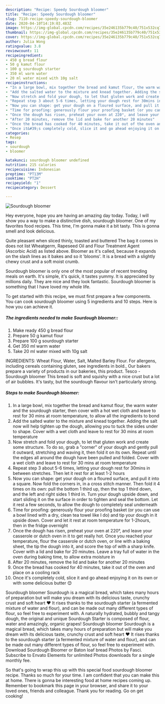 ```yaml
---
description: "Recipe: Speedy Sourdough bloomer"
title: "Recipe: Speedy Sourdough bloomer"
slug: 7110-recipe-speedy-sourdough-bloomer
date: 2020-04-10T14:19:03.483Z
image: https://img-global.cpcdn.com/recipes/35e246135b779c40/751x532cq70/sourdough-bloomer-recipe-main-photo.jpg
thumbnail: https://img-global.cpcdn.com/recipes/35e246135b779c40/751x532cq70/sourdough-bloomer-recipe-main-photo.jpg
cover: https://img-global.cpcdn.com/recipes/35e246135b779c40/751x532cq70/sourdough-bloomer-recipe-main-photo.jpg
author: Julia Wong
ratingvalue: 3.8
reviewcount: 11
recipeingredient:
- 450 g bread flour
- 50 g kamut flour
- 100 g sourdough starter
- 350 ml warm water
- 20 ml water mixed with 10g salt
recipeinstructions:
- "In a large bowl, mix together the bread and kamut flour, the warm water and the sourdough starter, then cover with a hot wet cloth and leave to rest for 30 mins at room temperature, to allow all the ingredients to bond"
- "Add the salted water to the mixture and knead together. Adding the salt now will help tighten up the dough, allowing you to tuck the sides under to shape. Cover with a wet cloth and leave to rest for 30 mins at room temperature"
- "Now stretch and fold your dough, to let that gluten work and create some structure. To do so, grab a &#34;corner&#34; of your dough and gently pull it outward, stretching and waving it, then fold it on its own. Repeat until the edges all around the dough have been pulled and folded. Cover with a wet cloth and leave to rest for 30 mins at room temperature"
- "Repeat step 3 about 5-6 times, letting your dough rest for 30mins in between stretches. Then let it rest for at least 1-2 hours"
- "Now you can shape: get your dough on a floured surface, and pull it into a square. Now fold the corners in, in a cross stitch manner. Then fold it 4 times on its own: pull the bottom 1 third up, then the top 1 third down, and the left and right sides 1 third in. Turn your dough upside down, and start sliding it on the surface in order to tighten and seal the bottom. Let it rest a few seconds, to allow the dough to completely seal underneath"
- "Time for proofing: generously flour your proofing basket (or you can use a bowl lined with a dry, clean tea towel like I do) and tip your dough in it upside down. Cover and let it rest at room temperature for 1-2hours, then in the fridge overnight"
- "Once the dough has risen, preheat your oven at 220°, and leave your casserole or dutch oven in it to get really hot. Once you reached your temperature, flour the casserole or dutch oven, or line with a baking sheet, the tip the dough into it, and score the top of with a sharp knife. Cover with a lid and bake for 20 minutes. Leave a tray full of water in the oven during baking time, to allow extra moisture in"
- "After 20 minutes, remove the lid and bake for another 20 minutes"
- "Once the bread has cooked for 40 minutes, take it out of the oven and place on a cooling rack"
- "Once it&#39;s completely cold, slice it and go ahead enjoying it on its own or with some delicious butter 😊"
categories:
- Resep
tags:
- sourdough
- bloomer

katakunci: sourdough bloomer undefined
nutrition: 215 calories
recipecuisine: Indonesian
preptime: "PT13M"
cooktime: "PT2H"
recipeyield: "1"
recipecategory: Dessert

---
```



![Sourdough bloomer](https://img-global.cpcdn.com/recipes/35e246135b779c40/751x532cq70/sourdough-bloomer-recipe-main-photo.jpg)

Hey everyone, hope you are having an amazing day today. Today, I will show you a way to make a distinctive dish, sourdough bloomer. One of my favorites food recipes. This time, I'm gonna make it a bit tasty. This is gonna smell and look delicious.

Quite pleasant when sliced thinly, toasted and buttered The bag it comes in does not list Wheatgerm, Rapeseed Oil and Flour Treatment Agent (Ascorbic Acid) as listed above. Bloomer as it&#39;s called, because it expands on the slash lines as it bakes and so it &#39;blooms&#39;. It is a bread with a slightly chewy crust and a soft moist crumb.

Sourdough bloomer is only one of the most popular of recent trending meals on earth. It's simple, it's quick, it tastes yummy. It is appreciated by millions daily. They are nice and they look fantastic. Sourdough bloomer is something that I have loved my whole life.


To get started with this recipe, we must first prepare a few components. You can cook sourdough bloomer using 5 ingredients and 10 steps. Here is how you can achieve it.

##### The ingredients needed to make Sourdough bloomer::

1. Make ready 450 g bread flour
1. Prepare 50 g kamut flour
1. Prepare 100 g sourdough starter
1. Get 350 ml warm water
1. Take 20 ml water mixed with 10g salt


INGREDIENTS: Wheat Flour, Water, Salt, Malted Barley Flour. For allergens, including cereals containing gluten, see ingredients in bold., Our bakers prepare a variety of products in our bakeries, this product. Tesco - Sourdough bloomer This bread is soft and squishy with a nice crust but a lot of air bubbles. It&#39;s tasty, but the sourdough flavour isn&#39;t particularly strong. 

##### Steps to make Sourdough bloomer:

1. In a large bowl, mix together the bread and kamut flour, the warm water and the sourdough starter, then cover with a hot wet cloth and leave to rest for 30 mins at room temperature, to allow all the ingredients to bond
1. Add the salted water to the mixture and knead together. Adding the salt now will help tighten up the dough, allowing you to tuck the sides under to shape. Cover with a wet cloth and leave to rest for 30 mins at room temperature
1. Now stretch and fold your dough, to let that gluten work and create some structure. To do so, grab a &#34;corner&#34; of your dough and gently pull it outward, stretching and waving it, then fold it on its own. Repeat until the edges all around the dough have been pulled and folded. Cover with a wet cloth and leave to rest for 30 mins at room temperature
1. Repeat step 3 about 5-6 times, letting your dough rest for 30mins in between stretches. Then let it rest for at least 1-2 hours
1. Now you can shape: get your dough on a floured surface, and pull it into a square. Now fold the corners in, in a cross stitch manner. Then fold it 4 times on its own: pull the bottom 1 third up, then the top 1 third down, and the left and right sides 1 third in. Turn your dough upside down, and start sliding it on the surface in order to tighten and seal the bottom. Let it rest a few seconds, to allow the dough to completely seal underneath
1. Time for proofing: generously flour your proofing basket (or you can use a bowl lined with a dry, clean tea towel like I do) and tip your dough in it upside down. Cover and let it rest at room temperature for 1-2hours, then in the fridge overnight
1. Once the dough has risen, preheat your oven at 220°, and leave your casserole or dutch oven in it to get really hot. Once you reached your temperature, flour the casserole or dutch oven, or line with a baking sheet, the tip the dough into it, and score the top of with a sharp knife. Cover with a lid and bake for 20 minutes. Leave a tray full of water in the oven during baking time, to allow extra moisture in
1. After 20 minutes, remove the lid and bake for another 20 minutes
1. Once the bread has cooked for 40 minutes, take it out of the oven and place on a cooling rack
1. Once it&#39;s completely cold, slice it and go ahead enjoying it on its own or with some delicious butter 😊


Sourdough bloomer Sourdough is a magical bread, which takes many hours of preparation but will make you dream with its delicious taste, crunchy crust and soft heart ♥️ It rises thanks to the sourdough starter (a fermented mixture of water and flour), and can be made out many different types of flour, so feel free to experiment with. A naturally hydrated, bubbly and tangy dough, the original and unique Sourdough Starter is composed of flour, water and amazingly, organic grapes! Sourdough bloomer Sourdough is a magical bread, which takes many hours of preparation but will make you dream with its delicious taste, crunchy crust and soft heart ♥️ It rises thanks to the sourdough starter (a fermented mixture of water and flour), and can be made out many different types of flour, so feel free to experiment with. Download Sourdough Bloomer or Baton loaf bread Photos by Fasci. Subscribe to Envato Elements for unlimited Photos downloads for a single monthly fee. 

So that's going to wrap this up with this special food sourdough bloomer recipe. Thanks so much for your time. I am confident that you can make this at home. There is gonna be interesting food at home recipes coming up. Remember to bookmark this page in your browser, and share it to your loved ones, friends and colleague. Thank you for reading. Go on get cooking!
